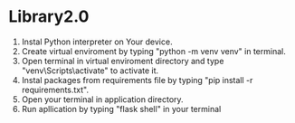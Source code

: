 # Library2.0
1. Instal Python interpreter on Your device.
2. Create virtual enviroment by typing "python -m venv venv" in terminal.
3. Open terminal in virtual enviroment directory and type "venv\Scripts\activate" to activate it.
4. Instal packages from requirements file by typing "pip install -r requirements.txt".
5. Open your terminal in application directory.
6. Run apllication by typing "flask shell" in your terminal